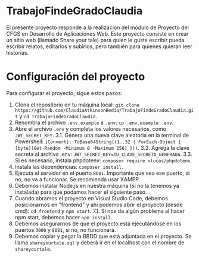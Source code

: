 # TrabajoFindeGradoClaudia
El presente proyecto responde a la realización del módulo de Proyecto del CFGS en Desarrollo de Aplicaciones Web. Este proyecto consiste en crear un sitio web (llamado Share your tale) para quien le guste escribir pueda escribir relatos, editarlos y subirlos, pero también para quienes quieran leer historias.


# Configuración del proyecto

Para configurar el proyecto, sigue estos pasos:

1. Clona el repositorio en tu máquina local: `git clone https://github.com/ClaudiaAtkinsonBedia/TrabajoFindeGradoClaudia.git` y
   `cd TrabajoFindeGradoClaudia`.
2. Renombra el archivo `.env.example` a `.env`: `cp .env.example .env`.
3. Abre el archivo `.env` y completa los valores necesarios, como `JWT_SECRET_KEY`.
    3.1. Genera una nueva clave aleatoria en la terminal de Powershell: `[Convert]::ToBase64String((1..32 | ForEach-Object { [byte](Get-Random -Minimum 0 -Maximum 256) }))`.
    3.2. Agrega la clave secreta al archivo .env: `JWT_SECRET_KEY=TU_CLAVE_SECRETA_GENERADA`.
    3.3. Si es necesario, instala phpdotenv: `composer require vlucas/phpdotenv`.
4. Instala las dependencias: `composer install`.
5. Ejecuta el servidor en el puerto `8081`. Importante que sea ese puerto, si no, no va a funcionar. Se recomienda usar XAMPP.
6. Debemos instalar Node.js en nuestra máquina (si no la tenemos ya instalada) para que podamos hacer el siguiente paso.
7. Cuando abramos el proyecto en Visual Studio Code, debemos posicionarnos en "frontend" y ahí podemos abrir el proyecto (desde cmd): `cd frontend` y `npm start`.
    7.1. Si nos da algún problema al hacer npm start, debemos hacer `npm install`.
8. Debemos asegurarnos de que el proyecto está ejecutándose en los puertos `3000` y `8081`, si no, no funcionará.
9. Debemos copiar y pegar la BBDD que está adjuntada en el proyecto. Se llama `shareyourtale.sql` y deberá ir en el localhost con el nombre de `shareyourtale`.
